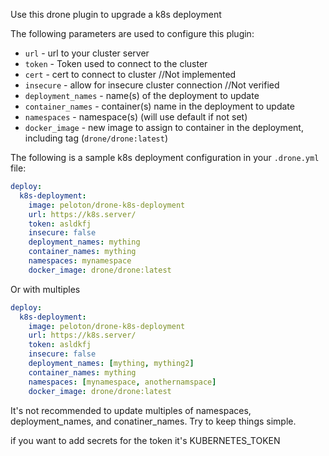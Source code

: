 Use this drone plugin to upgrade a k8s deployment 

The following parameters are used to configure this plugin:

- `url` - url to your cluster server
- `token` - Token used to connect to the cluster
- `cert` - cert to connect to cluster //Not implemented
- `insecure` - allow for insecure cluster connection //Not verified
- `deployment_names` - name(s) of the deployment to update
- `container_names` - container(s) name in the deployment to update
- `namespaces` - namespace(s) (will use default if not set)  
- `docker_image` - new image to assign to container in the deployment, including tag (`drone/drone:latest`)


The following is a sample k8s deployment configuration in your `.drone.yml` file:

```yaml
deploy:
  k8s-deployment:
    image: peloton/drone-k8s-deployment
    url: https://k8s.server/
    token: asldkfj
    insecure: false
    deployment_names: mything
    container_names: mything
    namespaces: mynamespace
    docker_image: drone/drone:latest
```

Or with multiples

```yaml
deploy:
  k8s-deployment:
    image: peloton/drone-k8s-deployment
    url: https://k8s.server/
    token: asldkfj
    insecure: false
    deployment_names: [mything, mything2]
    container_names: mything
    namespaces: [mynamespace, anothernamspace]
    docker_image: drone/drone:latest
```

It's not recommended to update multiples of namespaces, deployment_names, and conatiner_names.  Try to keep things simple.

if you want to add secrets for the token it's KUBERNETES_TOKEN
